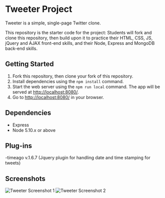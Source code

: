 # Tweeter Project

Tweeter is a simple, single-page Twitter clone.

This repository is the starter code for the project: Students will fork and clone this repository, then build upon it to practice their HTML, CSS, JS, jQuery and AJAX front-end skills, and their Node, Express and MongoDB back-end skills.

## Getting Started

1. Fork this repository, then clone your fork of this repository.
2. Install dependencies using the `npm install` command.
3. Start the web server using the `npm run local` command. The app will be served at <http://localhost:8080/>.
4. Go to <http://localhost:8080/> in your browser.

## Dependencies

- Express
- Node 5.10.x or above

## Plug-ins 
-timeago v.1.6.7 (Jquery plugin for handling date and time stamping for tweets)

## Screenshots

![Tweeter Screenshot 1](https://github.com/SimonGarber/tweeter/blob/master/screen_shot_1.png)
![Tweeter Screenshot 2](https://github.com/SimonGarber/tweeter/blob/master/screen_shot_2.png)
